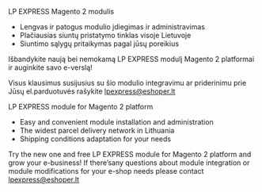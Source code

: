 LP EXPRESS Magento 2 modulis

* Lengvas ir patogus modulio įdiegimas ir administravimas
* Plačiausias siuntų pristatymo tinklas visoje Lietuvoje
* Siuntimo sąlygų pritaikymas pagal jūsų poreikius

Išbandykite naują bei nemokamą LP EXPRESS modulį Magento 2 platformai ir auginkite savo e-verslą!

Visus klausimus susijusius su šio modulio integravimu ar priderinimu prie Jūsų
el.parduotuvės rašykite lpexpress@eshoper.lt


LP EXPRESS module for Magento 2 platform

* Easy and convenient module installation and administration
* The widest parcel delivery network in Lithuania
* Shipping conditions adaptation for your needs

Try the new one and free LP EXPRESS module for Magento 2 platform and grow your e-business!
If there’sany questions about module integration or module modifications for your e-shop needs please contact lpexpress@eshoper.lt
